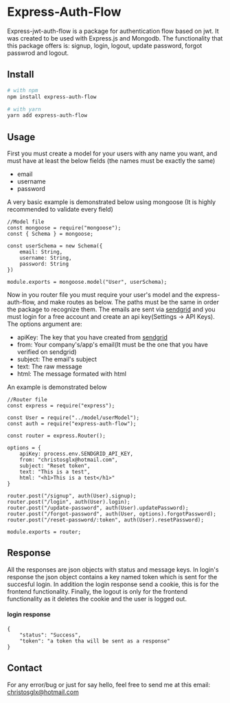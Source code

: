 # Express-Auth-Flow
Express-jwt-auth-flow is a package for authentication flow based on jwt. It was
created to be used with Express.js and Mongodb. The functionality that this package offers is: signup, login, logout, update password, forgot passwrod and logout. 

## Install

```bash
# with npm
npm install express-auth-flow

# with yarn
yarn add express-auth-flow
```

## Usage

First you must create a model for your users with any name you want, and must have at least the below fields (the names must be exactly the same)
- email
- username
- password

A very basic example is demonstrated below using mongoose (It is highly recommended to validate every field)

```
//Model file
const mongoose = require("mongoose");
const { Schema } = mongoose;

const userSchema = new Schema({
    email: String,
    username: String,
    password: String
})

module.exports = mongoose.model("User", userSchema);
````


Now in you router file you must require your user's model and the express-auth-flow, and make routes as below. The paths must be the same in order the package to recognize them.
The emails are sent via [sendgrid](https://sendgrid.com/) and you must login for a free account and create an api key(Settings -> API Keys). The options argument are:
- apiKey: The key that you have created from [sendgrid](https://sendgrid.com/)
- from: Your company's/app's email(It must be the one that you have verified on sendgrid)
- subject: The email's subject
- text: The raw message
- html: The message formated with html

An example is demonstrated below

```
//Router file
const express = require("express");

const User = require("../model/userModel");
const auth = require("express-auth-flow");

const router = express.Router();

options = {
    apiKey: process.env.SENDGRID_API_KEY,
    from: "christosglx@hotmail.com",
    subject: "Reset token",
    text: "This is a test",
    html: "<h1>This is a test</h1>"
}

router.post("/signup", auth(User).signup);
router.post("/login", auth(User).login);
router.post("/update-password", auth(User).updatePassword);
router.post("/forgot-password", auth(User, options).forgotPassword);
router.post("/reset-password/:token", auth(User).resetPassword);

module.exports = router;
```

## Response

All the responses are json objects with status and message keys. In login's response the json object contains a key named token which is sent for the succesful login. In addition the login response send a cookie, this is for the frontend functionality. Finally, the logout is only for the frontend functionality as it deletes the cookie and the user is logged out.

#### login response
```
{
    "status": "Success",
    "token": "a token tha will be sent as a response"
}
```

## Contact
For any error/bug or just for say hello, feel free to send me at this email:
<christosglx@hotmail.com>